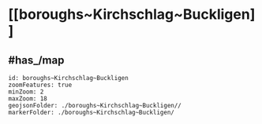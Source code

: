 # [[boroughs~Kirchschlag~Buckligen]]


## #has_/map  



```leaflet
id: boroughs~Kirchschlag~Buckligen
zoomFeatures: true 
minZoom: 2 
maxZoom: 18
geojsonFolder: ./boroughs~Kirchschlag~Buckligen//
markerFolder: ./boroughs~Kirchschlag~Buckligen/
```

